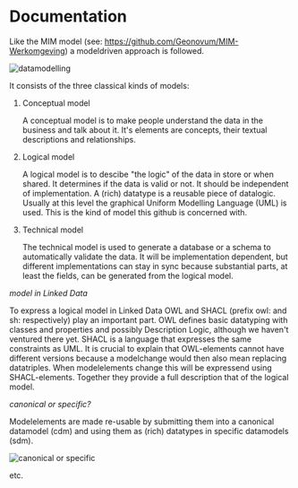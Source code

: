 #  Documentation

Like the MIM model (see: https://github.com/Geonovum/MIM-Werkomgeving) a modeldriven approach is followed.

![](https://github.com/LOD-Onderwijsregistratie/RDF2XMI2UML/blob/master/documentation/figuur04.JPG "datamodelling")

It consists of the three classical kinds of models:

1. Conceptual model

   A conceptual model is to make people understand the data in the business and talk about it. It's elements are concepts, their textual descriptions and relationships. 

2.  Logical model

    A logical model is to descibe "the logic" of the data in store or when shared. It determines if the data is valid or not. It should be independent of implementation. A (rich) datatype is a reusable piece of datalogic. Usually at this level the graphical Uniform Modelling Language (UML) is used. This is the kind of model this github is concerned with.

3. Technical model

   The technical model is used to generate a database or a schema to automatically validate the data. It will be implementation dependent, but different implementations can stay in sync because substantial parts, at least the fields, can be generated from the logical model.

_model in Linked Data_

To express a logical model in Linked Data  OWL and SHACL (prefix owl: and sh: respectively) play an important part. OWL defines basic datatyping with classes and properties and possibly Description Logic, although we haven't ventured there yet. SHACL is a  language that expresses the same constraints as UML. It is crucial to explain that OWL-elements cannot have different versions because a modelchange would then also mean replacing datatriples. When modelelements change this will be expressend using SHACL-elements. Together they provide a full description that of the logical model.

_canonical or specific?_

Modelelements are made re-usable by submitting them into a canonical datamodel (cdm) and using them as (rich) datatypes in specific datamodels (sdm).

![](https://github.com/LOD-Onderwijsregistratie/RDF2XMI2UML/blob/master/documentation/figuur05.JPG "canonical or specific")

etc.






